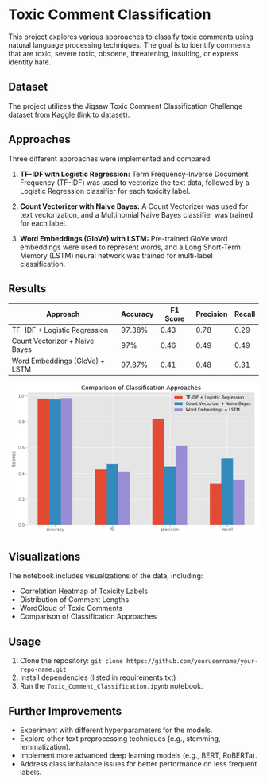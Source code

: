 # Toxic Comment Classification

This project explores various approaches to classify toxic comments using natural language processing techniques.  The goal is to identify comments that are toxic, severe toxic, obscene, threatening, insulting, or express identity hate.

## Dataset

The project utilizes the Jigsaw Toxic Comment Classification Challenge dataset from Kaggle ([link to dataset](https://www.kaggle.com/c/jigsaw-toxic-comment-classification-challenge/data)).

## Approaches

Three different approaches were implemented and compared:

1. **TF-IDF with Logistic Regression:**  Term Frequency-Inverse Document Frequency (TF-IDF) was used to vectorize the text data, followed by a Logistic Regression classifier for each toxicity label.

2. **Count Vectorizer with Naive Bayes:**  A Count Vectorizer was used for text vectorization, and a Multinomial Naive Bayes classifier was trained for each label.

3. **Word Embeddings (GloVe) with LSTM:** Pre-trained GloVe word embeddings were used to represent words, and a Long Short-Term Memory (LSTM) neural network was trained for multi-label classification.


## Results

| Approach                           | Accuracy | F1 Score | Precision | Recall |
|------------------------------------|----------|----------|-----------|--------|
| TF-IDF + Logistic Regression       | 97.38\%  | 0.43    |  0.78      | 0.29   |
| Count Vectorizer + Naive Bayes      | 97\%     | 0.46    |   0.49     | 0.49   |
| Word Embeddings (GloVe) + LSTM | 97.87\%  | 0.41     | 0.48 | 0.31    |

<p align="center">
  <img src="https://github.com/GongiAhmed/Toxic-Comment-Classification/blob/main/Toxic%20Comment%20Classification/images/results.png" />
</p>


## Visualizations

The notebook includes visualizations of the data, including:

* Correlation Heatmap of Toxicity Labels
* Distribution of Comment Lengths
* WordCloud of Toxic Comments
* Comparison of Classification Approaches

## Usage

1. Clone the repository: `git clone https://github.com/yourusername/your-repo-name.git`
2. Install dependencies (listed in requirements.txt)
3. Run the `Toxic_Comment_Classification.ipynb` notebook. 


## Further Improvements

* Experiment with different hyperparameters for the models.
* Explore other text preprocessing techniques (e.g., stemming, lemmatization).
* Implement more advanced deep learning models (e.g., BERT, RoBERTa).
* Address class imbalance issues for better performance on less frequent labels.
